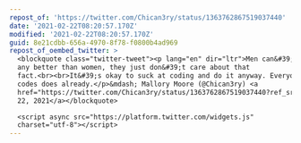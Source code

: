 ```yaml
---
repost_of: 'https://twitter.com/Chican3ry/status/1363762867519037440'
date: '2021-02-22T08:20:57.170Z'
modified: '2021-02-22T08:20:57.170Z'
guid: 8e21cdbb-656a-4970-8f78-f0800b4ad969
repost_of_oembed_twitter: >
  <blockquote class="twitter-tweet"><p lang="en" dir="ltr">Men can&#39;t code
  any better than women, they just don&#39;t care about that
  fact.<br><br>It&#39;s okay to suck at coding and do it anyway. Everyone who
  codes does already.</p>&mdash; Mallory Moore (@Chican3ry) <a
  href="https://twitter.com/Chican3ry/status/1363762867519037440?ref_src=twsrc%5Etfw">February
  22, 2021</a></blockquote>

  <script async src="https://platform.twitter.com/widgets.js"
  charset="utf-8"></script>
---
```

 
